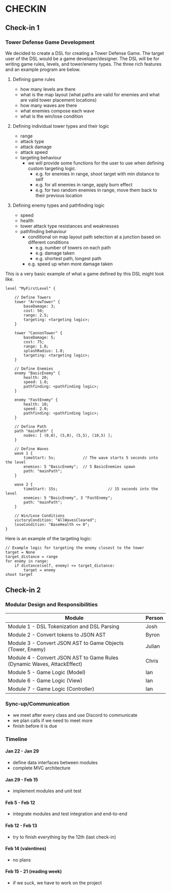 # CHECKIN
## Check-in 1
### Tower Defense Game Development

We decided to create a DSL for creating a Tower Defense Game. The target user of the DSL would be a game developer/designer. The DSL will be for writing game rules, levels, and tower/enemy types. The three rich features and an example program are below.

1. Defining game rules

   - how many levels are there
   - what is the map layout (what paths are valid for enemies and what are valid tower placement locations)
   - how many waves are there
   - what enemies compose each wave
   - what is the win/lose condition

2. Defining individual tower types and their logic

   - range
   - attack type
   - attack damage
   - attack speed
   - targeting behaviour
     - we will provide some functions for the user to use when defining custom targeting logic.
       - e.g. for enemies in range, shoot target with min distance to self
       - e.g. for all enemies in range, apply burn effect
       - e.g. for two random enemies in range, move them back to their previous location

3. Defining enemy types and pathfinding logic
   - speed
   - health
   - tower attack type resistances and weaknesses
   - pathfinding behaviour
     - conditional on map layout
       path selection at a junction based on different conditions
       - e.g. number of towers on each path
       - e.g. damage taken
       - e.g. shortest path, longest path
     - e.g. speed up when more damage taken

This is a very basic example of what a game defined by this DSL might look like.

```{}
level "MyFirstLevel" {

    // Define Towers
    tower "ArrowTower" {
        baseDamage: 3;
        cost: 50;
        range: 2.5;
        targeting: <targeting logic>;
    }

    tower "CannonTower" {
        baseDamage: 5;
        cost: 75;
        range: 1.8;
        splashRadius: 1.0;
        targeting: <targeting logic>;
    }

    // Define Enemies
    enemy "BasicEnemy" {
        health: 20;
        speed: 1.0;
        pathfinding: <pathfinding logic>;
    }

    enemy "FastEnemy" {
        health: 10;
        speed: 2.0;
        pathfinding: <pathfinding logic>;
    }

    // Define Path
    path "mainPath" {
        nodes: [ (0,0), (5,0), (5,5), (10,5) ];
    }

    // Define Waves
    wave 1 {
        timeStart: 5s;            // The wave starts 5 seconds into the level
        enemies: 5 "BasicEnemy";  // 5 BasicEnemies spawn
        path: "mainPath";
    }

    wave 2 {
        timeStart: 15s;                      // 15 seconds into the level
        enemies: 5 "BasicEnemy", 3 "FastEnemy";
        path: "mainPath";
    }

    // Win/Lose Conditions
    victoryCondition: "AllWavesCleared";
    loseCondition: "BaseHealth <= 0";
}
```

Here is an example of the targeting logic:

```{}
// Example logic for targeting the enemy closest to the tower
target = None
target_distance = range
for enemy in range:
    if distance(self, enemy) <= target_distance:
        target = enemy
shoot target
```
## Check-in 2
### Modular Design and Responsibilities

| Module                                                                  | Person |
| ----------------------------------------------------------------------- | ------ |
| Module 1 - DSL Tokenization and DSL Parsing                             | Josh   |
| Module 2 - Convert tokens to JSON AST                                   | Byron  |
| Module 3 - Convert JSON AST to Game Objects (Tower, Enemy)              | Julian |
| Module 4 - Convert JSON AST to Game Rules (Dynamic Waves, AttackEffect) | Chris  |
| Module 5 - Game Logic (Model)                                           | Ian    |
| Module 6 - Game Logic (View)                                            | Ian    |
| Module 7 - Game Logic (Controller)                                      | Ian    |
### Sync-up/Communication
- we meet after every class and use Discord to communicate
- we plan calls if we need to meet more
- finish before it is due
### Timeline
#### Jan 22 - Jan 29
- define data interfaces between modules
- complete MVC architecture
#### Jan 29 - Feb 15
- implement modules and unit test
#### Feb 5 - Feb 12
- integrate modules and test integration and end-to-end
#### Feb 12 - Feb 13
- try to finish everything by the 12th (last check-in)
#### Feb 14 (valentines)
- no plans
#### Feb 15 - 21 (reading week)
- if we suck, we have to work on the project 
